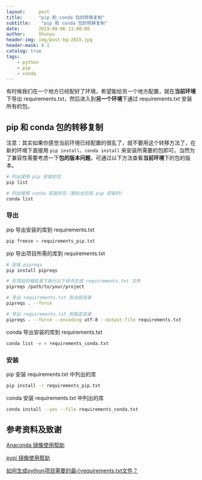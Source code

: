 ```yaml
---
layout:     post
title:      "pip 和 conda 包的转移复制"
subtitle:    "pip 和 conda 包的转移复制"
date:       2019-08-06 11:00:00
author:     Shunyu
header-img: img/post-bg-2015.jpg
header-mask: 0.1
catalog: true
tags:
    - python
    - pip
    - conda
---
```




有时候我们在一个地方已经配好了环境，希望能给另一个地方配置，就在**当前环境**下导出 requirements.txt，然后进入到**另一个环境**下通过 requirements.txt 安装所有的包。



## pip 和 conda 包的转移复制

注意：其实如果你感觉当前环境已经配置的很乱了，就不要用这个转移方法了，在新的环境下直接用 `pip install`、`conda install` 来安装所需要的包即可，当然为了兼容性需要考虑一下**包的版本问题**，可通过以下方法查看**当前环境**下的包的版本。

```bash
# 列出使用 pip 安装的包
pip list

# 列出使用 conda 安装的包（貌似也包括 pip 安装的）
conda list
```



### 导出

pip 导出安装的库到 requirements.txt

```bash
pip freeze > requirements_pip.txt
```



pip 导出项目所需的库到 requirements.txt

```bash
# 安装 pipreqs
pip install pipreqs

# 在项目的根目录下执行以下命令生成 requirements.txt 文件
pipreqs /path/to/your/project

# 导出 requirements.txt 到当前目录
pipreqs . --force

# 导出 requirements.txt 到指定目录
pipreqs . --force --encoding utf-8 --output-file requirements.txt
```



conda 导出安装的库到 requirements.txt

```bash
conda list -e > requirements_conda.txt
```



### 安装

pip 安装 requirements.txt 中列出的库

```bash
pip install -r requirements_pip.txt
```


conda 安装 requirements.txt 中列出的库

```bash
conda install --yes --file requirements_conda.txt
```



## 参考资料及致谢

[Anaconda 镜像使用帮助](https://mirrors.tuna.tsinghua.edu.cn/help/anaconda/)

[pypi 镜像使用帮助](https://mirrors.tuna.tsinghua.edu.cn/help/pypi/)

[如何生成python项目需要的最小requirements.txt文件？](https://www.zhihu.com/question/463332914/answer/3088947936)

